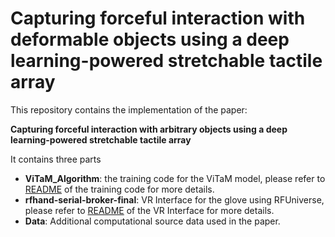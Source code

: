 # Capturing forceful interaction with deformable objects using a deep learning-powered stretchable tactile array
This repository contains the implementation of the paper:

**Capturing forceful interaction with arbitrary objects using a deep learning-powered stretchable tactile array**

It contains three parts
- **ViTaM_Algorithm**: the training code for the ViTaM model, please refer to [README](https://github.com/jeffsonyu/ViTaM/blob/main/ViTaM_Algorithm/README.md) of the training code for more details.
- **rfhand-serial-broker-final**: VR Interface for the glove using RFUniverse, please refer to [README](https://github.com/jeffsonyu/ViTaM/blob/main/rfhand-serial-broker-final/README.md) of the VR Interface for more details.
- **Data**: Additional computational source data used in the paper.